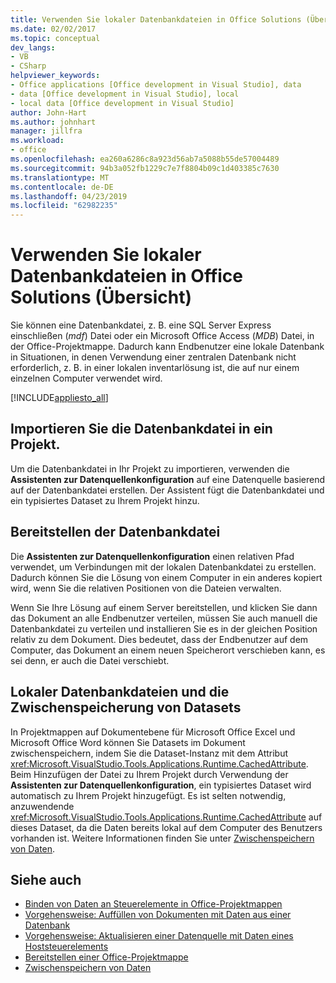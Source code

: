 ```yaml
---
title: Verwenden Sie lokaler Datenbankdateien in Office Solutions (Übersicht)
ms.date: 02/02/2017
ms.topic: conceptual
dev_langs:
- VB
- CSharp
helpviewer_keywords:
- Office applications [Office development in Visual Studio], data
- data [Office development in Visual Studio], local
- local data [Office development in Visual Studio]
author: John-Hart
ms.author: johnhart
manager: jillfra
ms.workload:
- office
ms.openlocfilehash: ea260a6286c8a923d56ab7a5088b55de57004489
ms.sourcegitcommit: 94b3a052fb1229c7e7f8804b09c1d403385c7630
ms.translationtype: MT
ms.contentlocale: de-DE
ms.lasthandoff: 04/23/2019
ms.locfileid: "62982235"
---
```

# <a name="use-local-database-files-in-office-solutions-overview"></a>Verwenden Sie lokaler Datenbankdateien in Office Solutions (Übersicht)
  Sie können eine Datenbankdatei, z. B. eine SQL Server Express einschließen (*mdf*) Datei oder ein Microsoft Office Access (*MDB*) Datei, in der Office-Projektmappe. Dadurch kann Endbenutzer eine lokale Datenbank in Situationen, in denen Verwendung einer zentralen Datenbank nicht erforderlich, z. B. in einer lokalen inventarlösung ist, die auf nur einem einzelnen Computer verwendet wird.

 [!INCLUDE[appliesto_all](../vsto/includes/appliesto-all-md.md)]

## <a name="import-the-database-file-into-a-project"></a>Importieren Sie die Datenbankdatei in ein Projekt.
 Um die Datenbankdatei in Ihr Projekt zu importieren, verwenden die **Assistenten zur Datenquellenkonfiguration** auf eine Datenquelle basierend auf der Datenbankdatei erstellen. Der Assistent fügt die Datenbankdatei und ein typisiertes Dataset zu Ihrem Projekt hinzu.

## <a name="deploy-the-database-file"></a>Bereitstellen der Datenbankdatei
 Die **Assistenten zur Datenquellenkonfiguration** einen relativen Pfad verwendet, um Verbindungen mit der lokalen Datenbankdatei zu erstellen. Dadurch können Sie die Lösung von einem Computer in ein anderes kopiert wird, wenn Sie die relativen Positionen von die Dateien verwalten.

 Wenn Sie Ihre Lösung auf einem Server bereitstellen, und klicken Sie dann das Dokument an alle Endbenutzer verteilen, müssen Sie auch manuell die Datenbankdatei zu verteilen und installieren Sie es in der gleichen Position relativ zu dem Dokument. Dies bedeutet, dass der Endbenutzer auf dem Computer, das Dokument an einem neuen Speicherort verschieben kann, es sei denn, er auch die Datei verschiebt.

## <a name="local-database-files-and-caching-the-dataset"></a>Lokaler Datenbankdateien und die Zwischenspeicherung von Datasets
 In Projektmappen auf Dokumentebene für Microsoft Office Excel und Microsoft Office Word können Sie Datasets im Dokument zwischenspeichern, indem Sie die Dataset-Instanz mit dem Attribut <xref:Microsoft.VisualStudio.Tools.Applications.Runtime.CachedAttribute>. Beim Hinzufügen der Datei zu Ihrem Projekt durch Verwendung der **Assistenten zur Datenquellenkonfiguration**, ein typisiertes Dataset wird automatisch zu Ihrem Projekt hinzugefügt. Es ist selten notwendig, anzuwendende <xref:Microsoft.VisualStudio.Tools.Applications.Runtime.CachedAttribute> auf dieses Dataset, da die Daten bereits lokal auf dem Computer des Benutzers vorhanden ist. Weitere Informationen finden Sie unter [Zwischenspeichern von Daten](../vsto/caching-data.md).

## <a name="see-also"></a>Siehe auch
- [Binden von Daten an Steuerelemente in Office-Projektmappen](../vsto/binding-data-to-controls-in-office-solutions.md)
- [Vorgehensweise: Auffüllen von Dokumenten mit Daten aus einer Datenbank](../vsto/how-to-populate-documents-with-data-from-a-database.md)
- [Vorgehensweise: Aktualisieren einer Datenquelle mit Daten eines Hoststeuerelements](../vsto/how-to-update-a-data-source-with-data-from-a-host-control.md)
- [Bereitstellen einer Office-Projektmappe](../vsto/deploying-an-office-solution.md)
- [Zwischenspeichern von Daten](../vsto/caching-data.md)
